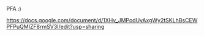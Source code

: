 PFA :)

https://docs.google.com/document/d/1XHv_JMPodUyAxgWy2tSKLhBsCEWPFPuQMIZF8rmSV3I/edit?usp=sharing